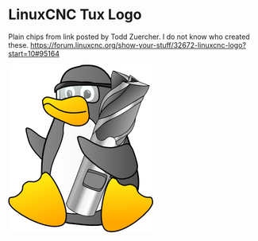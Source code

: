 # LinuxCNC Tux Logo

Plain chips from link posted by Todd Zuercher. I do not know who created these.
https://forum.linuxcnc.org/show-your-stuff/32672-linuxcnc-logo?start=10#95164

![LinuxCNC Blue](chips.png)


